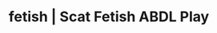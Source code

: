 ---
categories:
- NSFW Art
- Erotic Audiobooks
- Nerdy Seduction
- Tattooed Beauties
- Sapphic Desires
image: /assets/images/1747714216586.jpg
layout: post
schema:
  description: Premium adult content featuring ABDL Play, Scat Fetish. High-quality
    images with sensual themes.
  keywords:
  - Mindful Kink
  - ABDL Play
  - Tattooed Beauties
  - Ethical Porn
  - Scat Fetish
  name: 1747714216586 | ABDL Play Scat Fetish
  type: VisualArtwork
seo:
  description: Featured content with artistic Scat Fetish, ABDL Play. HD images available.
  keywords: Scat Fetish, ABDL Play
  og_image: /assets/images/1747714216586.jpg
  schema_type: VisualArtwork
tags:
- '#fetish'
- ABDL Play
- Scat Fetish
title: fetish | Scat Fetish ABDL Play
---
